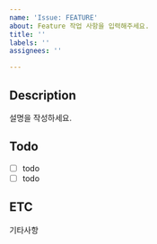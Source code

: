 ```yaml
---
name: 'Issue: FEATURE'
about: Feature 작업 사항을 입력해주세요.
title: ''
labels: ''
assignees: ''

---
```


## Description
설명을 작성하세요.

## Todo
- [ ] todo
- [ ] todo

## ETC
기타사항
